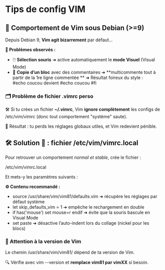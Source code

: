 # Tips de config VIM

## **📝 Comportement de Vim sous Debian (>=9)**

Depuis Debian 9, **Vim agit bizarrement** par défaut…

**🔧 Problèmes observés :**

- 🖱️ **Sélection souris** ➜ active automatiquement le **mode Visuel** (Visual Mode)
- 🧷 **Copie d’un bloc** avec des commentaires ➜ **multicommente tout à partir de la 1re ligne commentée  **
  ➜ Résultat foireux du style :  
  #echo coucou devient #echo coucou #fi



### **🗂️ Problème de fichier .vimrc perso**

🛠️ Si tu crées un fichier **~/.vimrc**, Vim **ignore complètement** les configs de /etc/vim/vimrc (donc tout comportement "système" saute).

🔁 Résultat : tu perds les réglages globaux utiles, et Vim redevient pénible.



## **🛠️ Solution 🧘 : fichier /etc/vim/vimrc.local**

Pour retrouver un comportement *normal et stable*, crée le fichier :

/etc/vim/vimrc.local

Et mets-y les paramètres suivants :

**⚙️ Contenu recommandé :**

- source /usr/share/vim/vim81/defaults.vim ➜ récupère les réglages par défaut système
- let skip_defaults_vim = 1 ➜ empêche le rechargement en double
- if has('mouse') set mouse=r endif ➜ évite que la souris bascule en Visual Mode
- set paste ➜ désactive l’auto-indent lors du collage (nickel pour les blocs)



### **🚨 Attention à la version de Vim**

Le chemin /usr/share/vim/vim81/ dépend de ta version de Vim.

🔍 Vérifie avec vim --version et **remplace vim81 par vimXX** si besoin.


